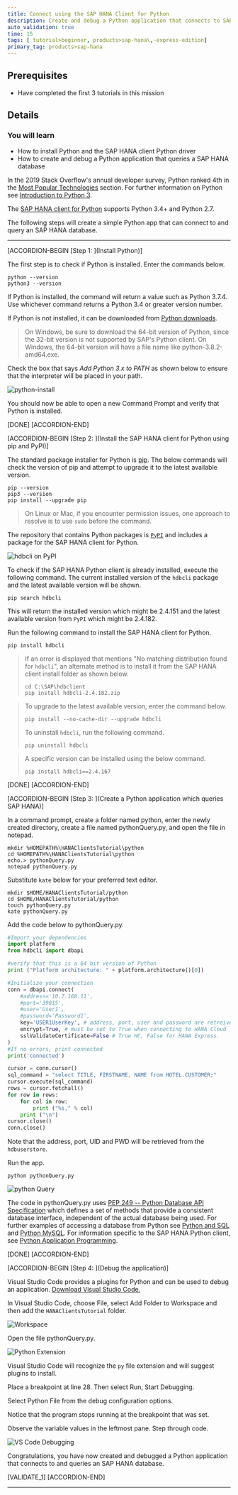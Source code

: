 ```yaml
---
title: Connect using the SAP HANA Client for Python
description: Create and debug a Python application that connects to SAP HANA using the SAP HANA client.
auto_validation: true
time: 15
tags: [ tutorial>beginner, products>sap-hana\,-express-edition]
primary_tag: products>sap-hana
---
```


## Prerequisites
 - Have completed the first 3 tutorials in this mission

## Details
### You will learn
  - How to install Python and the SAP HANA client Python driver
  - How to create and debug a Python application that queries a SAP HANA database

  In the 2019 Stack Overflow's annual developer survey, Python ranked 4th in the [Most Popular Technologies](https://insights.stackoverflow.com/survey/2019#technology) section.  For further information on Python see [Introduction to Python 3](https://realpython.com/python-introduction/).

  The [SAP HANA client for Python](https://help.sap.com/viewer/f1b440ded6144a54ada97ff95dac7adf/latest/en-US/f3b8fabf34324302b123297cdbe710f0.html) supports Python 3.4+ and Python 2.7.  

  The following steps will create a simple Python app that can connect to and query an SAP HANA database.  

---

[ACCORDION-BEGIN [Step 1: ](Install Python)]

The first step is to check if Python is installed. Enter the commands below.

```Command Prompt
python --version
python3 --version
```
If Python is installed, the command will return a value such as Python 3.7.4.  Use whichever command returns a Python 3.4 or greater version number.   

If Python is not installed, it can be downloaded from [Python downloads](https://www.python.org/downloads/).

>On Windows, be sure to download the 64-bit version of Python, since the 32-bit version is not supported by SAP's Python client.  On Windows, the 64-bit version will have a file name like python-3.8.2-amd64.exe.  


Check the box that says *Add Python 3.x to PATH* as shown below to ensure that the interpreter will be placed in your path.   

![python-install](python-install.png)

You should now be able to open a new Command Prompt and verify that Python is installed.

[DONE]
[ACCORDION-END]

[ACCORDION-BEGIN [Step 2: ](Install the SAP HANA client for Python using pip and PyPI)]

The standard package installer for Python is [pip](https://pypi.org/project/pip/).  The below commands will check the version of pip and attempt to upgrade it to the latest available version.

```Command Prompt
pip --version
pip3 --version
pip install --upgrade pip
```

>On Linux or Mac, if you encounter permission issues, one approach to resolve is to use `sudo` before the command.


The repository that contains Python packages is [`PyPI`](https://pypi.org/) and includes a package for the SAP HANA client for Python.

![hdbcli on PyPI](PyPI.png)  

To check if the SAP HANA Python client is already installed, execute the following command. The current installed version of the `hdbcli` package and the latest available version will be shown.

```Command Prompt
pip search hdbcli
```

This will return the installed version which might be 2.4.151 and the latest available version from `PyPI` which might be 2.4.182.  

Run the following command to install the SAP HANA client for Python.

```Command Prompt
pip install hdbcli
```

>If an error is displayed that mentions "No matching distribution found for `hdbcli`", an alternate method is to install it from the SAP HANA client install folder as shown below.
>
> ```Command Prompt
> cd C:\SAP\hdbclient
> pip install hdbcli-2.4.182.zip
> ```
>

> To upgrade to the latest available version, enter the command below.
> ```
> pip install --no-cache-dir --upgrade hdbcli
> ```
>
> To uninstall `hdbcli`, run the following command.
> ```
> pip uninstall hdbcli
> ```

> A specific version can be installed using the below command.
>
> ```
> pip install hdbcli==2.4.167
> ```


[DONE]
[ACCORDION-END]

[ACCORDION-BEGIN [Step 3: ](Create a Python application which queries SAP HANA)]


In a command prompt, create a folder named python, enter the newly created directory, create a file named pythonQuery.py, and open the file in notepad.

```Windows Command Prompt
mkdir %HOMEPATH%\HANAClientsTutorial\python
cd %HOMEPATH%\HANAClientsTutorial\python
echo.> pythonQuery.py
notepad pythonQuery.py
```

Substitute `kate` below for your preferred text editor.  

```Mac or Linux
mkdir $HOME/HANAClientsTutorial/python
cd $HOME/HANAClientsTutorial/python
touch pythonQuery.py
kate pythonQuery.py
```

Add the code below to pythonQuery.py.

```Python
#Import your dependencies
import platform
from hdbcli import dbapi

#verify that this is a 64 bit version of Python
print ("Platform architecture: " + platform.architecture()[0])

#Initialize your connection
conn = dbapi.connect(
    #address='10.7.168.11',
    #port='39015',
    #user='User1',
    #password='Password1',
    key='USER1UserKey', # address, port, user and password are retreived from the hdbuserstore
    encrypt=True, # must be set to True when connecting to HANA Cloud
    sslValidateCertificate=False # True HC, False for HANA Express.
)
#If no errors, print connected
print('connected')

cursor = conn.cursor()
sql_command = "select TITLE, FIRSTNAME, NAME from HOTEL.CUSTOMER;"
cursor.execute(sql_command)
rows = cursor.fetchall()
for row in rows:
    for col in row:
        print ("%s," % col)
    print ("\n")
cursor.close()
conn.close()
```

Note that the address, port, UID and PWD will be retrieved from the `hdbuserstore`.   

Run the app.

```Command Prompt
python pythonQuery.py
```

![python Query](python_app.png)

The code in pythonQuery.py uses [PEP 249 -- Python Database API Specification](https://www.python.org/dev/peps/pep-0249/) which defines a set of methods that provide a consistent database interface, independent of the actual database being used.   For further examples of accessing a database from Python see [Python and SQL](https://www.python-course.eu/sql_python.php) and [Python MySQL](https://www.w3schools.com/python/python_mysql_insert.asp).  For information specific to the SAP HANA Python client, see [Python Application Programming](https://help.sap.com/viewer/f1b440ded6144a54ada97ff95dac7adf/latest/en-US/f3b8fabf34324302b123297cdbe710f0.html).

[DONE]
[ACCORDION-END]

[ACCORDION-BEGIN [Step 4: ](Debug the application)]

Visual Studio Code provides a plugins for Python and can be used to debug an application.  [Download Visual Studio Code.](https://code.visualstudio.com/Download)

In Visual Studio Code, choose File, select Add Folder to Workspace and then add the `HANAClientsTutorial` folder.

![Workspace](workspace.png)

Open the file pythonQuery.py.

![Python Extension](extension.png)

Visual Studio Code will recognize the `py` file extension and will suggest plugins to install.

Place a breakpoint at line 28. Then select Run, Start Debugging.

Select Python File from the debug configuration options.  

Notice that the program stops running at the breakpoint that was set.

Observe the variable values in the leftmost pane.  Step through code.

![VS Code Debugging](debugging.png)  

Congratulations, you have now created and debugged a Python application that connects to and queries an SAP HANA database.  


[VALIDATE_1]
[ACCORDION-END]



---
